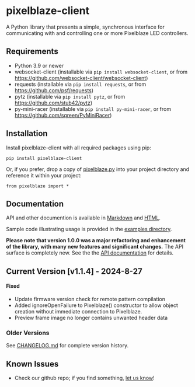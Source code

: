 # pixelblaze-client
A Python library that presents a simple, synchronous interface for communicating with and
controlling one or more Pixelblaze LED controllers. 

## Requirements
- Python 3.9 or newer
- websocket-client (installable via `pip install websocket-client`, or from https://github.com/websocket-client/websocket-client)
- requests (installable via `pip install requests`, or from https://github.com/psf/requests)
- pytz (installable via `pip install pytz`, or from https://github.com/stub42/pytz)
- py-mini-racer (installable via `pip install py-mini-racer`, or from https://github.com/sqreen/PyMiniRacer)

## Installation
Install pixelblaze-client with all required packages using pip:

```pip install pixelblaze-client```

Or, if you prefer, drop a copy of [pixelblaze.py](pixelblaze/pixelblaze.py) into your project directory and reference it within your project:

```from pixelblaze import *```

## <a name="documentation"></a>Documentation

API and other documention is available in [Markdown](docs/index.md) and [HTML](https://zranger1.github.io/pixelblaze-client/).

Sample code illustrating usage is provided in the [examples directory](examples/).

**Please note that version 1.0.0 was a major refactoring and enhancement of the library, with many new features and significant changes.** The API surface is completely new. See the the [API documentation](#documentation) for details.  

## Current Version [**v1.1.4**] - 2024-8-27

#### Fixed
* Update firmware version check for remote pattern compilation
* Added ignoreOpenFailure to Pixelblaze() constructor to allow object creation without immediate connection to Pixelblaze.
* Preview frame image no longer contains unwanted header data

### Older Versions

See [CHANGELOG.md](CHANGELOG.md) for complete version history.

## Known Issues
- Check our github repo; if you find something, [let us know](/../../issues/new/choose)!
